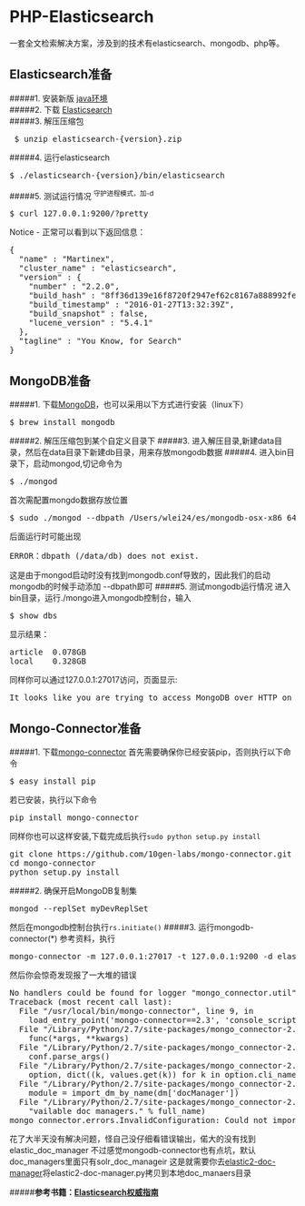 # PHP-Elasticsearch
一套全文检索解决方案，涉及到的技术有elasticsearch、mongodb、php等。
## Elasticsearch准备
#####1. 安装新版 <a href="http://www.java.com" target="_blank">java环境</a><br/>
#####2. 下载 <a href="http://www.elasticsearch.org/download" target="_blank">Elasticsearch</a><br/>
#####3. 解压压缩包
<pre> $ unzip elasticsearch-{version}.zip</pre>
#####4. 运行elasticsearch
<pre>$ ./elasticsearch-{version}/bin/elasticsearch</pre>
#####5. 测试运行情况  <sup>守护进程模式，加-d</sup>
<pre>$ curl 127.0.0.1:9200/?pretty</pre>
Notice - 正常可以看到以下返回信息：
<pre>
{
  "name" : "Martinex",
  "cluster_name" : "elasticsearch",
  "version" : {
    "number" : "2.2.0",
    "build_hash" : "8ff36d139e16f8720f2947ef62c8167a888992fe",
    "build_timestamp" : "2016-01-27T13:32:39Z",
    "build_snapshot" : false,
    "lucene_version" : "5.4.1"
  },
  "tagline" : "You Know, for Search"
}
</pre>
## MongoDB准备
#####1. 下载[MongoDB](http://www.mongodb.org/downloads)，也可以采用以下方式进行安装（linux下）
<pre>$ brew install mongodb</pre>
#####2. 解压压缩包到某个自定义目录下
#####3. 进入解压目录,新建data目录，然后在data目录下新建db目录，用来存放mongodb数据
#####4. 进入bin目录下，启动mongod,切记命令为
<pre>$ ./mongod</pre>
首次需配置mongdo数据存放位置
<pre>$ sudo ./mongod --dbpath /Users/wlei24/es/mongodb-osx-x86_64-3.0.0/data/db/</pre>
后面运行时可能出现
<pre>ERROR：dbpath (/data/db) does not exist.</pre>
这是由于mongod启动时没有找到mongodb.conf导致的，因此我们的启动mongodb的时候手动添加 --dbpath即可
#####5. 测试mongodb运行情况
进入bin目录，运行./mongo进入mongodb控制台，输入
<pre>$ show dbs</pre>
显示结果：
<pre>
article  0.078GB
local    0.328GB
</pre>
同样你可以通过127.0.0.1:27017访问，页面显示:
<pre>It looks like you are trying to access MongoDB over HTTP on the native driver port.</pre>
## Mongo-Connector准备
#####1. 下载[mongo-connector](https://github.com/mongodb-labs/mongo-connector)
首先需要确保你已经安装pip，否则执行以下命令
<pre>$ easy_install pip</pre>
若已安装，执行以下命令
<pre>pip install mongo-connector</pre>
同样你也可以这样安装,下载完成后执行`sudo python setup.py install`
<pre>
git clone https://github.com/10gen-labs/mongo-connector.git
cd mongo-connector
python setup.py install
</pre>
#####2. 确保开启MongoDB复制集
<pre>
mongod --replSet myDevReplSet
</pre>
然后在mongodb控制台执行`rs.initiate()`
#####3. 运行mongodb-connector(*)
参考资料，执行
<pre>mongo-connector -m 127.0.0.1:27017 -t 127.0.0.1:9200 -d elastic_doc_manager</pre>
然后你会惊奇发现报了一大堆的错误
<pre>
No handlers could be found for logger "mongo_connector.util"
Traceback (most recent call last):
  File "/usr/local/bin/mongo-connector", line 9, in <module>
    load_entry_point('mongo-connector==2.3', 'console_scripts', 'mongo-connector')()
  File "/Library/Python/2.7/site-packages/mongo_connector-2.3-py2.7.egg/mongo_connector/util.py", line 85, in wrapped
    func(*args, **kwargs)
  File "/Library/Python/2.7/site-packages/mongo_connector-2.3-py2.7.egg/mongo_connector/connector.py", line 1041, in main
    conf.parse_args()
  File "/Library/Python/2.7/site-packages/mongo_connector-2.3-py2.7.egg/mongo_connector/config.py", line 118, in parse_args
    option, dict((k, values.get(k)) for k in option.cli_names))
  File "/Library/Python/2.7/site-packages/mongo_connector-2.3-py2.7.egg/mongo_connector/connector.py", line 824, in apply_doc_managers
    module = import_dm_by_name(dm['docManager'])
  File "/Library/Python/2.7/site-packages/mongo_connector-2.3-py2.7.egg/mongo_connector/connector.py", line 814, in import_dm_by_name
    "vailable doc managers." % full_name)
mongo_connector.errors.InvalidConfiguration: Could not import mongo_connector.doc_managers.elastic_doc_manager. It could be that this doc manager has been moved out of this project and is maintained elsewhere. Make sure that you have the doc manager installed alongside mongo-connector. Check the README for a list of available doc managers.
</pre>
花了大半天没有解决问题，怪自己没仔细看错误输出，偌大的没有找到elastic_doc_manager
不过感觉mongodb-connector也有点坑，默认doc_managers里面只有solr_doc_manageir
这是就需要你去[elastic2-doc-manager](https://github.com/mongodb-labs/elastic2-doc-manager)将elastic2-doc-manager.py拷贝到本地doc_manaers目录

#####<b>参考书籍：<a href="https://www.gitbook.com/book/looly/elasticsearch-the-definitive-guide-cn/details" target="_blank">Elasticsearch权威指南</a></b>
